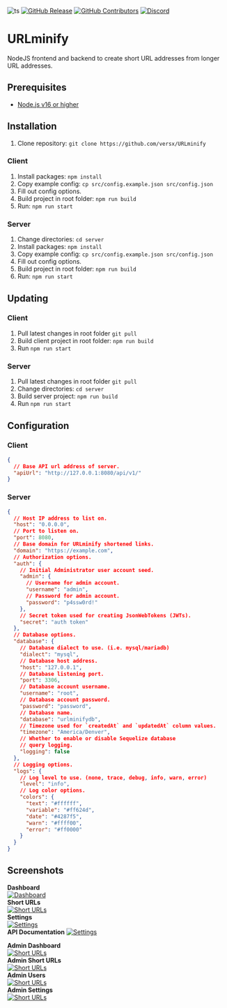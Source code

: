 ![ts](https://badgen.net/badge/Built%20With/TypeScript/blue)
[![GitHub Release](https://img.shields.io/github/release/versx/DiscordGuildStats.svg)](https://github.com/versx/DiscordGuildStats/releases/)
[![GitHub Contributors](https://img.shields.io/github/contributors/versx/DiscordGuildStats.svg)](https://github.com/versx/DiscordGuildStats/graphs/contributors/)
[![Discord](https://img.shields.io/discord/552003258000998401.svg?label=&logo=discord&logoColor=ffffff&color=7389D8&labelColor=6A7EC2)](https://discord.gg/zZ9h9Xa)  

# URLminify
NodeJS frontend and backend to create short URL addresses from longer URL addresses.  


## Prerequisites
- [Node.js v16 or higher](https://nodejs.org/en/download)  


## Installation

1. Clone repository: `git clone https://github.com/versx/URLminify`  

### Client  
1. Install packages: `npm install`  
1. Copy example config: `cp src/config.example.json src/config.json`  
1. Fill out config options.  
1. Build project in root folder: `npm run build`  
1. Run: `npm run start`  

### Server  
1. Change directories: `cd server`  
1. Install packages: `npm install`  
1. Copy example config: `cp src/config.example.json src/config.json`  
1. Fill out config options.  
1. Build project in root folder: `npm run build`  
1. Run: `npm run start`  


## Updating  

### Client
1. Pull latest changes in root folder `git pull`  
1. Build client project in root folder: `npm run build`  
1. Run `npm run start`  

### Server
1. Pull latest changes in root folder `git pull`  
1. Change directories: `cd server`  
1. Build server project: `npm run build`  
1. Run `npm run start`  


## Configuration

### Client  
```json
{
  // Base API url address of server.
  "apiUrl": "http://127.0.0.1:8080/api/v1/"
}
```

### Server
```json
{
  // Host IP address to list on.
  "host": "0.0.0.0",
  // Port to listen on.
  "port": 8080,
  // Base domain for URLminify shortened links.
  "domain": "https://example.com",
  // Authorization options.
  "auth": {
    // Initial Administrator user account seed.
    "admin": {
      // Username for admin account.
      "username": "admin",
      // Password for admin account.
      "password": "p4ssw0rd!"
    },
    // Secret token used for creating JsonWebTokens (JWTs).
    "secret": "auth token"
  },
  // Database options.
  "database": {
    // Database dialect to use. (i.e. mysql/mariadb)
    "dialect": "mysql",
    // Database host address.
    "host": "127.0.0.1",
    // Database listening port.
    "port": 3306,
    // Database account username.
    "username": "root",
    // Database account password.
    "password": "password",
    // Database name.
    "database": "urlminifydb",
    // Timezone used for `createdAt` and `updatedAt` column values.
    "timezone": "America/Denver",
    // Whether to enable or disable Sequelize database
    // query logging.
    "logging": false
  },
  // Logging options.
  "logs": {
    // Log level to use. (none, trace, debug, info, warn, error)
    "level": "info",
    // Log color options.
    "colors": {
      "text": "#ffffff",
      "variable": "#ff624d",
      "date": "#4287f5",
      "warn": "#ffff00",
      "error": "#ff0000"
    }
  }
}
```


## Screenshots  
**Dashboard**  
[![Dashboard](./.github/images/dashboard.png)](././github/images/dashboard.png)  
**Short URLs**  
[![Short URLs](./.github/images/urls.png)](././github/images/urls.png)  
**Settings**  
[![Settings](./.github/images/settings.png)](././github/images/settings.png)  
**API Documentation**
[![Settings](./.github/images/api-docs.png)](././github/images/api-docs.png)  

**Admin Dashboard**  
[![Short URLs](./.github/images/admin-dashboard.png)](././github/images/admin-dashboard.png)  
**Admin Short URLs**  
[![Short URLs](./.github/images/admin-urls.png)](././github/images/admin-urls.png)  
**Admin Users**  
[![Short URLs](./.github/images/admin-users.png)](././github/images/admin-users.png)  
**Admin Settings**  
[![Short URLs](./.github/images/admin-settings.png)](././github/images/admin-settings.png)  
